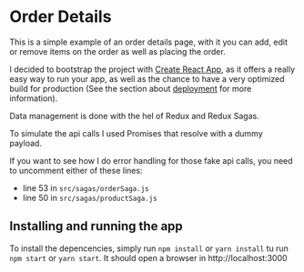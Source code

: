 # Order Details

This is a simple example of an order details page, with it you can add, edit or remove items on the order as well as placing the order.

I decided to bootstrap the project with [Create React App](https://github.com/facebook/create-react-app), as it offers a really easy way to run your app, as well as the chance to have a very optimized build for production (See the section about [deployment](https://facebook.github.io/create-react-app/docs/deployment) for more information).

Data management is done with the hel of Redux and Redux Sagas.

To simulate the api calls I used Promises that resolve with a dummy payload.

If you want to see how I do error handling for those fake api calls, you need to uncomment either of these lines:

- line 53 in `src/sagas/orderSaga.js`
- line 50 in `src/sagas/productSaga.js`

## Installing and running the app

To install the depencencies, simply run `npm install` or `yarn install`
tu run `npm start` or `yarn start`. It should open a browser in http://localhost:3000
